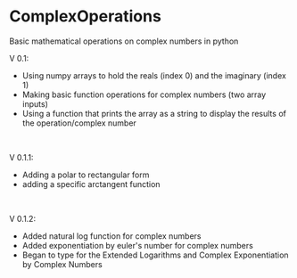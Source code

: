 # ComplexOperations
Basic mathematical operations on complex numbers in python <br>

V 0.1: <br>
- Using numpy arrays to hold the reals (index 0) and the imaginary (index 1)
- Making basic function operations for complex numbers (two array inputs)
- Using a function that prints the array as a string to display the results of the operation/complex number
<br>

V 0.1.1: <br>
- Adding a polar to rectangular form
- adding a specific arctangent function
<br>

V 0.1.2: <br>
- Added natural log function for complex numbers
- Added exponentiation by euler's number for complex numbers
- Began to type for the Extended Logarithms and Complex Exponentiation by Complex Numbers
